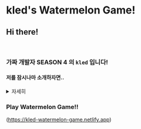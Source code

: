 # kled's Watermelon Game!

## Hi there!

<br>

### 가짜 개발자 **SEASON 4** 의 `kled` 입니다!

#### 저를 잠시나마 소개하자면..
<details>
<summary>자세히</summary>
<div markdown="1">

1. 인천대학교 전자공학과 2학년 학생입니다.
2. Front-end Developer를 꿈꾸고 있습니다! ⚒
3. 아직 한참 모자라지만 귀여운 [챗봇](https://competent-payne-da6f41.netlify.app/chatbot.html)을 만들면서 연습하고 있습니다! 💻
</div>
</details>


### Play Watermelon Game!! ###
(https://kled-watermelon-game.netlify.app)
